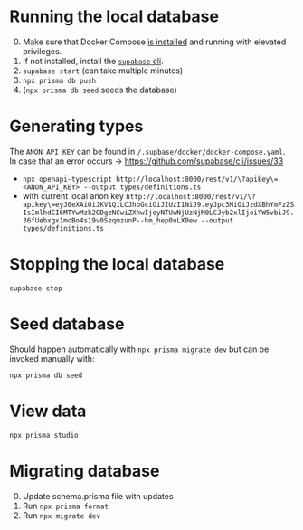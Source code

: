 # Running the local database

0. Make sure that Docker Compose [is installed](https://docs.docker.com/compose/install/) and running with elevated privileges.
1. If not installed, install the [`supabase` cli](https://supabase.io/docs/guides/local-development).
2. `supabase start` (can take multiple minutes)
3. `npx prisma db push`
4. (`npx prisma db seed` seeds the database)

# Generating types

The `ANON_API_KEY` can be found in `/.supbase/docker/docker-compose.yaml`.  
In case that an error occurs -> https://github.com/supabase/cli/issues/33

- `npx openapi-typescript http://localhost:8000/rest/v1/\?apikey\=<ANON_API_KEY> --output types/definitions.ts`
- with current local anon key `http://localhost:8000/rest/v1/\?apikey\=eyJ0eXAiOiJKV1QiLCJhbGciOiJIUzI1NiJ9.eyJpc3MiOiJzdXBhYmFzZSIsImlhdCI6MTYwMzk2ODgzNCwiZXhwIjoyNTUwNjUzNjM0LCJyb2xlIjoiYW5vbiJ9.36fUebxgx1mcBo4s19v0SzqmzunP--hm_hep0uLX0ew --output types/definitions.ts`

# Stopping the local database

`supabase stop`

# Seed database

Should happen automatically with `npx prisma migrate dev`
but can be invoked manually with:

`npx prisma db seed`

# View data

`npx prisma studio`

# Migrating database

0. Update schema.prisma file with updates
1. Run `npx prisma format`
2. Run `npx migrate dev`
